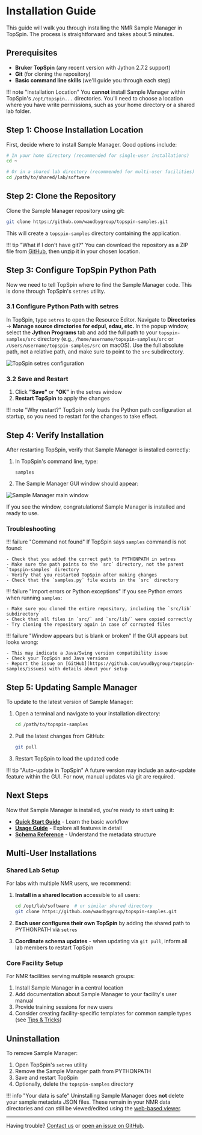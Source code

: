 # Installation Guide

This guide will walk you through installing the NMR Sample Manager in TopSpin. The process is straightforward and takes about 5 minutes.

## Prerequisites

- **Bruker TopSpin** (any recent version with Jython 2.7.2 support)
- **Git** (for cloning the repository)
- **Basic command line skills** (we'll guide you through each step)

!!! note "Installation Location"
    You **cannot** install Sample Manager within TopSpin's `/opt/topspin...` directories. You'll need to choose a location where you have write permissions, such as your home directory or a shared lab folder.

## Step 1: Choose Installation Location

First, decide where to install Sample Manager. Good options include:

```bash
# In your home directory (recommended for single-user installations)
cd ~

# Or in a shared lab directory (recommended for multi-user facilities)
cd /path/to/shared/lab/software
```

## Step 2: Clone the Repository

Clone the Sample Manager repository using git:

```bash
git clone https://github.com/waudbygroup/topspin-samples.git
```

This will create a `topspin-samples` directory containing the application.

!!! tip "What if I don't have git?"
    You can download the repository as a ZIP file from [GitHub](https://github.com/waudbygroup/topspin-samples), then unzip it in your chosen location.

## Step 3: Configure TopSpin Python Path

Now we need to tell TopSpin where to find the Sample Manager code. This is done through TopSpin's `setres` utility.

### 3.1 Configure Python Path with setres

In TopSpin, type `setres` to open the Resource Editor. Navigate to **Directories** → **Manage source directories for edpul, edau, etc.** In the popup window, select the **Jython Programs** tab and add the full path to your `topspin-samples/src` directory (e.g., `/home/username/topspin-samples/src` or `/Users/username/topspin-samples/src` on macOS). Use the full absolute path, not a relative path, and make sure to point to the `src` subdirectory.

![TopSpin setres configuration](../images/setres.png)

### 3.2 Save and Restart

1. Click **"Save"** or **"OK"** in the setres window
2. **Restart TopSpin** to apply the changes

!!! note "Why restart?"
    TopSpin only loads the Python path configuration at startup, so you need to restart for the changes to take effect.

## Step 4: Verify Installation

After restarting TopSpin, verify that Sample Manager is installed correctly:

1. In TopSpin's command line, type:
   ```
   samples
   ```

2. The Sample Manager GUI window should appear:

![Sample Manager main window](../images/sample-catalogue.png)

If you see the window, congratulations! Sample Manager is installed and ready to use.

### Troubleshooting

!!! failure "Command not found"
    If TopSpin says `samples` command is not found:

    - Check that you added the correct path to PYTHONPATH in setres
    - Make sure the path points to the `src` directory, not the parent `topspin-samples` directory
    - Verify that you restarted TopSpin after making changes
    - Check that the `samples.py` file exists in the `src` directory

!!! failure "Import errors or Python exceptions"
    If you see Python errors when running `samples`:

    - Make sure you cloned the entire repository, including the `src/lib` subdirectory
    - Check that all files in `src/` and `src/lib/` were copied correctly
    - Try cloning the repository again in case of corrupted files

!!! failure "Window appears but is blank or broken"
    If the GUI appears but looks wrong:

    - This may indicate a Java/Swing version compatibility issue
    - Check your TopSpin and Java versions
    - Report the issue on [GitHub](https://github.com/waudbygroup/topspin-samples/issues) with details about your setup

## Step 5: Updating Sample Manager

To update to the latest version of Sample Manager:

1. Open a terminal and navigate to your installation directory:
   ```bash
   cd /path/to/topspin-samples
   ```

2. Pull the latest changes from GitHub:
   ```bash
   git pull
   ```

3. Restart TopSpin to load the updated code

!!! tip "Auto-update in TopSpin"
    A future version may include an auto-update feature within the GUI. For now, manual updates via git are required.

## Next Steps

Now that Sample Manager is installed, you're ready to start using it:

- **[Quick Start Guide](quickstart.md)** - Learn the basic workflow
- **[Usage Guide](../guide/usage.md)** - Explore all features in detail
- **[Schema Reference](../guide/schema.md)** - Understand the metadata structure

## Multi-User Installations

### Shared Lab Setup

For labs with multiple NMR users, we recommend:

1. **Install in a shared location** accessible to all users:
   ```bash
   cd /opt/lab/software  # or similar shared directory
   git clone https://github.com/waudbygroup/topspin-samples.git
   ```

2. **Each user configures their own TopSpin** by adding the shared path to PYTHONPATH via `setres`

3. **Coordinate schema updates** - when updating via `git pull`, inform all lab members to restart TopSpin

### Core Facility Setup

For NMR facilities serving multiple research groups:

1. Install Sample Manager in a central location
2. Add documentation about Sample Manager to your facility's user manual
3. Provide training sessions for new users
4. Consider creating facility-specific templates for common sample types (see [Tips & Tricks](../guide/tips.md))

## Uninstallation

To remove Sample Manager:

1. Open TopSpin's `setres` utility
2. Remove the Sample Manager path from PYTHONPATH
3. Save and restart TopSpin
4. Optionally, delete the `topspin-samples` directory

!!! info "Your data is safe"
    Uninstalling Sample Manager does **not** delete your sample metadata JSON files. These remain in your NMR data directories and can still be viewed/edited using the [web-based viewer](https://github.com/waudbygroup/nmr-sample-viewer).

---

Having trouble? [Contact us](mailto:c.waudby@ucl.ac.uk) or [open an issue on GitHub](https://github.com/waudbygroup/topspin-samples/issues).

